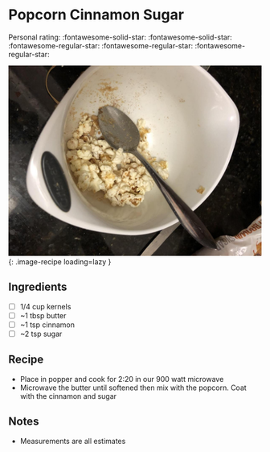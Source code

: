 # Popcorn Cinnamon Sugar

<!-- {cts} rating=2; (User can specify rating on scale of 1-5) -->

Personal rating: :fontawesome-solid-star: :fontawesome-solid-star: :fontawesome-regular-star: :fontawesome-regular-star: :fontawesome-regular-star:

<!-- {cte} -->

<!-- {cts} name_image=popcorn_cinnamon_sugar.jpeg; (User can specify image name) -->

![popcorn_cinnamon_sugar.jpeg](./popcorn_cinnamon_sugar.jpeg){: .image-recipe loading=lazy }

<!-- {cte} -->

## Ingredients

- [ ] 1/4 cup kernels
- [ ] ~1 tbsp butter
- [ ] ~1 tsp cinnamon
- [ ] ~2 tsp sugar

## Recipe

- Place in popper and cook for 2:20 in our 900 watt microwave
- Microwave the butter until softened then mix with the popcorn. Coat with the cinnamon and sugar

## Notes

- Measurements are all estimates
